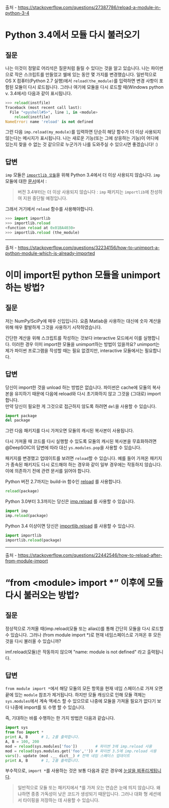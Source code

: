 출처 - https://stackoverflow.com/questions/27387786/reload-a-module-in-python-3-4

# Python 3.4에서 모듈 다시 불러오기

## 질문

나는 이것이 정말로 어리석은 질문처럼 들릴 수 있다는 것을 알고 있습니다. 나는 파이썬으로 작은 스크립트를 만들었고 쉘에 있는 동안 몇 가지를 변경했습니다. 일반적으로 OS X 컴퓨터(Python 2.7 실행)에서 `reload(the_module)`를 입력하면 변경 사항이 포함된 모듈이 다시 로드됩니다. 그러나 여기에 모듈을 다시 로드할 때(Windows python v. 3.4에서) 다음과 같이 표시됩니다.

```python
>>> reload(instfile)
Traceback (most recent call last):
  File "<pyshell#5>", line 1, in <module>
    reload(instfile)
NameError: name 'reload' is not defined
```
  
그런 다음 `imp.reload(my_module)`를 입력하면 단순히 해당 함수가 더 이상 사용되지 않는다는 메시지가 표시됩니다. 나는 새로운 기능(또는 그에 상응하는 기능)이 어디에 있는지 찾을 수 없는 것 같으므로 누군가가 나를 도와주실 수 있으시면 좋겠습니다! :)

## 답변

`imp` 모듈은 [`importlib 모듈`](https://docs.python.org/ko/3/library/importlib.html#module-importlib)을 위해 Python 3.4에서 더 이상 사용되지 않습니다. `imp` 모듈에 대한 [문서](https://docs.python.org/ko/3/library/imp.html)에서 :

> 버전 3.4부터는 더 이상 사용되지 않습니다 : `imp` 패키지는 `importlib`에 찬성하여 지원 중단될 예정입니다.

그래서 거기에서 `reload` 함수를 사용해야합니다.

```python
>>> import importlib
>>> importlib.reload
<function reload at 0x01BA4030>
>>> importlib.reload (the_module)
```

---

출처 - https://stackoverflow.com/questions/32234156/how-to-unimport-a-python-module-which-is-already-imported

# 이미 import된 python 모듈을 unimport 하는 방법?

## 질문

저는 NumPy/SciPy에 매우 신입입니다. 요즘 Matlab을 사용하는 대신에 숫자 계산을 위해 매우 활발하게 그것을 사용하기 시작하였습니다.

간단한 계산을 위해 스크립트를 작성하는 것보다 interactive 모드에서 이를 실행합니다. 이러한 경우 이미 import한 모듈을 unimport하는 방법이 있을까요? unimport는 제가 파이썬 프로그램을 작성할 때는 필요 없겠지만, interactive 모듈에서는 필요합니다.

## 답변

당신이 import한 것을 unload 하는 방법은 없습니다. 파이썬은 cache에 모듈의 복사본을 유지하기 때문에 다음에 reload와 다시 초기화하지 않고 그것을 (그대로) import합니다.  
만약 당신이 필요한 게 그것으로 접근하지 않도록 하려면 `del`을 사용할 수 있습니다.

```python
import package
del package
```

그런 다음 패키지를 다시 가져오면 모듈의 캐시된 복사본이 사용됩니다.

다시 가져올 때 코드를 다시 실행할 수 있도록 모듈의 캐시된 복사본을 무효화하려면 @DeepSOIC의 답변에 따라 대신 `ys.modules.pop`을 사용할 수 있습니다.

패키지를 변경했고 업데이트를 보려면 `reload`할 수 있습니다. 예를 들어 가져온 패키지가 종속된 패키지도 다시 로드해야 하는 경우와 같이 일부 경우에는 작동하지 않습니다. 이에 의존하기 전에 관련 문서를 읽어야 합니다.

Python 버전 2.7까지는 build-in 함수인 [reload](https://docs.python.org/2/library/functions.html#reload) 를 사용합니다.

```python
reload(package)
```

Python 3.0부터 3.3까지는 당신은 [imp.reload](https://docs.python.org/3.3/library/imp.html#imp.reload) 를 사용할 수 있습니다.

```python
import imp
imp.reload(package)
```

Python 3.4 이상이면 당신은 [importlib.reload](https://docs.python.org/3.4/library/importlib.html#importlib.reload) 를 사용할 수 있습니다.

```python
import importlib
importlib.reload(package)
```

---
출처 - https://stackoverflow.com/questions/22442546/how-to-reload-after-from-module-import

# “from \<module\> import *” 이후에 모듈 다시 불러오는 방법?

## 질문

정상적으로 가져올 때(imp.reload(모듈 또는 alias))를 통해 간단히 모듈을 다시 로드할 수 있습니다. 그러나 (from module import *)로 현재 네임스페이스로 가져온 후 모든 것을 다시 불러올 수 있습니까?

imf.reload(모듈)은 작동하지 않으며 "name: module is not defined" 라고 출력됩니다.

## 답변

```from module import *```에서 해당 모듈의 모든 항목을 현재 네임 스페이스로 가져 오면 끝에 있는 ```module``` 참조가 제거됩니다. 하지만 모듈 캐싱으로 인해 모듈 객체는 ```sys.modules```에서 계속 액세스 할 수 있으므로 나중에 모듈을 가져올 필요가 없다기 보다 나중에 import를 또 수행 할 수 있습니다.

즉, 기대하는 바를 수행하는 한 가지 방법은 다음과 같습니다.

```python
import sys
from foo import *
print A, B      # 1, 2를 출력합니다.
A, B = 100, 200
mod = reload(sys.modules['foo'])        # 파이썬 3에 imp.reload 사용
mod = reload(sys.modules.get('foo','')) # 파이썬 3.5에 imp.reload 사용
vars(). update (mod .__ dict__) # 전역 네임 스페이스 업데이트
print A, B      # 1, 2를 출력합니다.
```
부수적으로, `import *`를 사용하는 것은 보통 다음과 같은 경우에 [눈살을 찌푸리게됩니다](https://docs.python.org/2/tutorial/modules.html#more-on-modules).

> 일반적으로 모듈 또는 패키지에서 *를 가져 오는 연습은 눈에 띄지 않습니다. 왜냐하면 종종 가독성이 낮은 코드가 생성되기 때문입니다. 그러나 대화 형 세션에서 타이핑을 저장하는 데 사용할 수 있습니다.
